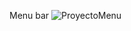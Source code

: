 Menu bar ![ProyectoMenu](https://github.com/David23220/Menu-Basico/assets/168136137/58ac1138-c498-4e3e-8e3a-b47c3ebc17a4)
